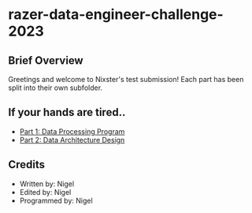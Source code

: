 # razer-data-engineer-challenge-2023

## Brief Overview
Greetings and welcome to Nixster's test submission! Each part has been split into their own subfolder.


## If your hands are tired..
- [Part 1: Data Processing Program](./part1)
- [Part 2: Data Architecture Design](./part2)


## Credits
- Written by: Nigel
- Edited by: Nigel
- Programmed by: Nigel